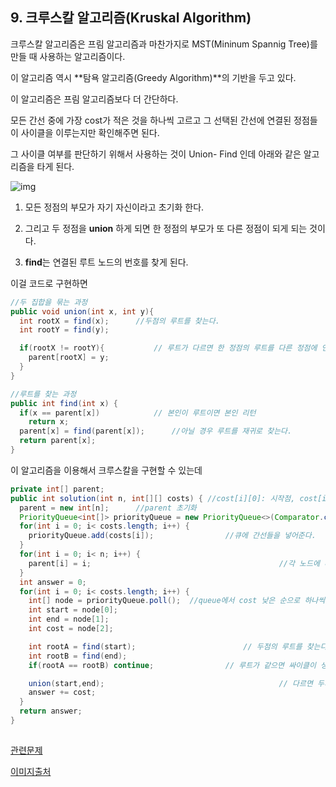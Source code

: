 ## 9. 크루스칼 알고리즘(Kruskal Algorithm)

크루스칼 알고리즘은 프림 알고리즘과 마찬가지로 MST(Mininum Spannig Tree)를 만들 때 사용하는 알고리즘이다. 

이 알고리즘 역시 **탐욕 알고리즘(Greedy Algorithm)**의 기반을 두고 있다.

이 알고리즘은 프림 알고리즘보다 더 간단하다. 



모든 간선 중에 가장 cost가 적은 것을 하나씩 고르고 그 선택된 간선에 연결된 정점들이 사이클을 이루는지만 확인해주면 된다. 

그 사이클 여부를 판단하기 위해서 사용하는 것이 Union- Find 인데 아래와 같은 알고리즘을 타게 된다. 

![img](https://gmlwjd9405.github.io/images/algorithm-union-find/union-find-example.png)


1. 모든 정점의 부모가 자기 자신이라고 초기화 한다. 

2. 그리고 두 정점을 **union** 하게 되면 한 정점의 부모가 또 다른 정점이 되게 되는 것이다. 
3. **find**는 연결된 루트 노드의 번호를 찾게 된다. 

이걸 코드로 구현하면

```java
//두 집합을 묶는 과정
public void union(int x, int y){
  int rootX = find(x);		//두점의 루트를 찾는다.
  int rootY = find(y);

  if(rootX != rootY){			// 루트가 다르면 한 정점의 루트를 다른 정점에 연결한다.
    parent[rootX] = y;
  }
}

//루트를 찾는 과정
public int find(int x) {
  if(x == parent[x])			// 본인이 루트이면 본인 리턴
    return x;
  parent[x] = find(parent[x]);		//아닐 경우 루트를 재귀로 찾는다.
  return parent[x];
}
```



이 알고리즘을 이용해서 크루스칼을 구현할 수 있는데



```java
private int[] parent;
public int solution(int n, int[][] costs) {	//cost[i][0]: 시작점, cost[i][1]: 끝점, cost[i][2]: 비용
  parent = new int[n];		//parent 초기화
  PriorityQueue<int[]> priorityQueue = new PriorityQueue<>(Comparator.comparing(o -> o[2]));	// 비용이 가장 낮은 것을 뱉도록 만든 우선순위 큐
  for(int i = 0; i< costs.length; i++) {
    priorityQueue.add(costs[i]);				//큐에 간선들을 넣어준다.
  }
  for(int i = 0; i< n; i++) {
    parent[i] = i;											//각 노드에 대해서 자신의 부모를 자신으로 초기화 
  }
  int answer = 0;
  for(int i = 0; i< costs.length; i++) {
    int[] node = priorityQueue.poll();	//queue에서 cost 낮은 순으로 하나씩 꺼낸 후
    int start = node[0];
    int end = node[1];
    int cost = node[2];

    int rootA = find(start);						// 두점의 루트를 찾는다. 
    int rootB = find(end);
    if(rootA == rootB) continue;				// 루트가 같으면 싸이클이 생기므로 pass

    union(start,end);										// 다르면 두개를 union해주고 answer에 코스트를 더해준다. 
    answer += cost;
  }
  return answer;
}
    
```



[관련문제](https://programmers.co.kr/learn/courses/30/lessons/42861)

[이미지출처](https://gmlwjd9405.github.io/2018/08/31/algorithm-union-find.html)

